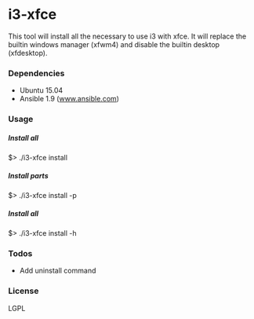 # i3-xfce
This tool will install all the necessary to use i3 with xfce. It will replace
the builtin windows manager (xfwm4) and disable the builtin desktop (xfdesktop).

### Dependencies
- Ubuntu 15.04
- Ansible 1.9 (www.ansible.com)

### Usage
##### Install all
$> ./i3-xfce install
##### Install parts
$> ./i3-xfce install -p <parts>
##### Install all
$> ./i3-xfce install -h

### Todos
 - Add uninstall command

### License
LGPL
